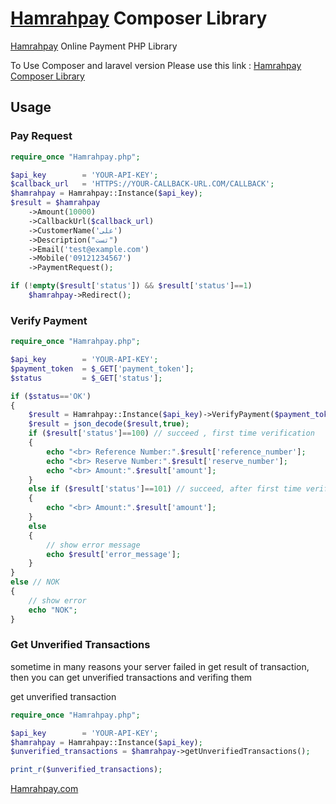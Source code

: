 # [Hamrahpay](https://hamrahpay.com) Composer Library 

[Hamrahpay](https://hamrahpay.com) Online Payment PHP Library


To Use Composer and laravel version Please use this link : [Hamrahpay Composer Library](https://github.com/hamrahpay/hamrahpay-composer-library)


## Usage

### Pay Request
```php
require_once "Hamrahpay.php";

$api_key        = 'YOUR-API-KEY';
$callback_url   = 'HTTPS://YOUR-CALLBACK-URL.COM/CALLBACK';
$hamrahpay = Hamrahpay::Instance($api_key);
$result = $hamrahpay
    ->Amount(10000)
    ->CallbackUrl($callback_url)
    ->CustomerName('علی')
    ->Description("تست")
    ->Email('test@example.com')
    ->Mobile('09121234567')
    ->PaymentRequest();

if (!empty($result['status']) && $result['status']==1)
    $hamrahpay->Redirect();

```


### Verify Payment
```php
require_once "Hamrahpay.php";

$api_key        = 'YOUR-API-KEY';
$payment_token  = $_GET['payment_token'];
$status         = $_GET['status'];

if ($status=='OK')
{
    $result = Hamrahpay::Instance($api_key)->VerifyPayment($payment_token);
    $result = json_decode($result,true);
    if ($result['status']==100) // succeed , first time verification
    {
        echo "<br> Reference Number:".$result['reference_number'];
        echo "<br> Reserve Number:".$result['reserve_number'];
        echo "<br> Amount:".$result['amount'];
    }
    else if ($result['status']==101) // succeed, after first time verification
    {
        echo "<br> Amount:".$result['amount'];
    }
    else
    {
        // show error message
        echo $result['error_message'];
    }
}
else // NOK
{
    // show error
    echo "NOK";
}
```


### Get Unverified Transactions

sometime in many reasons your server failed in get result of transaction, then you can get unverified transactions and verifing them

get unverified transaction 

```php
require_once "Hamrahpay.php";

$api_key        = 'YOUR-API-KEY';
$hamrahpay = Hamrahpay::Instance($api_key);
$unverified_transactions = $hamrahpay->getUnverifiedTransactions();

print_r($unverified_transactions);
```


[Hamrahpay.com](https://hamrahpay.com)